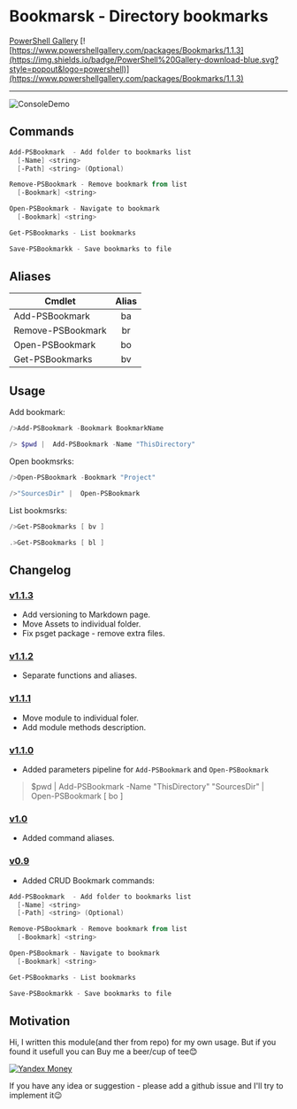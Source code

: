 # Bookmarsk - Directory bookmarks


[PowerShell Gallery](https://www.powershellgallery.com/packages/Bookmarks/1.1.3) [![https://www.powershellgallery.com/packages/Bookmarks/1.1.3](https://img.shields.io/badge/PowerShell%20Gallery-download-blue.svg?style=popout&logo=powershell)](https://www.powershellgallery.com/packages/Bookmarks/1.1.3)


---------------------

![ConsoleDemo](https://raw.githubusercontent.com/stadub/PowershellScripts/master/Bookmarks/Assets/demo.gif)

## Commands

```powershell
Add-PSBookmark  - Add folder to bookmarks list
  [-Name] <string>
  [-Path] <string> (Optional)

Remove-PSBookmark - Remove bookmark from list
  [-Bookmark] <string>

Open-PSBookmark - Navigate to bookmark
  [-Bookmark] <string>

Get-PSBookmarks - List bookmarks

Save-PSBookmarkk - Save bookmarks to file
```

## Aliases

| Cmdlet           | Alias  |
| -----------------|:------:|
| Add-PSBookmark   | ba     |
| Remove-PSBookmark| br     |
| Open-PSBookmark  | bo     |
| Get-PSBookmarks  | bv | bl|

## Usage

Add bookmark:

```powershell
/>Add-PSBookmark -Bookmark BookmarkName
```

```powershell
/> $pwd |  Add-PSBookmark -Name "ThisDirectory"
```

Open bookmsrks:

```powershell
/>Open-PSBookmark -Bookmark "Project"
```

```powershell
/>"SourcesDir" |  Open-PSBookmark
```

List bookmsrks:

```powershell
/>Get-PSBookmarks [ bv ]
```

```powershell
.>Get-PSBookmarks [ bl ]
```

## Changelog

### [v1.1.3](https://github.com/stadub/PowershellScripts/releases/tag/v0.1.0)

* Add versioning to Markdown page.
* Move Assets to individual folder.
* Fix psget package - remove extra files.

### [v1.1.2](https://github.com/stadub/PowershellScripts/releases/tag/v0.1.0)

* Separate functions and aliases.

### [v1.1.1](https://github.com/stadub/PowershellScripts/releases/tag/v0.1.0)

* Move module to individual foler.
* Add module methods description.

### [v1.1.0](https://github.com/stadub/PowershellScripts/releases/tag/v0.1.0)

* Added parameters pipeline for `Add-PSBookmark` and `Open-PSBookmark`

>$pwd |  Add-PSBookmark -Name "ThisDirectory"
>"SourcesDir" |  Open-PSBookmark [ bo ]


### [v1.0](https://github.com/stadub/PowershellScripts/releases/tag/v0.1.0)

* Added command aliases.

### [v0.9](https://github.com/stadub/PowershellScripts/releases/tag/v0.1.0)

* Added CRUD Bookmark commands:

```powershell
Add-PSBookmark  - Add folder to bookmarks list
  [-Name] <string>
  [-Path] <string> (Optional)

Remove-PSBookmark - Remove bookmark from list
  [-Bookmark] <string>

Open-PSBookmark - Navigate to bookmark
  [-Bookmark] <string>

Get-PSBookmarks - List bookmarks

Save-PSBookmarkk - Save bookmarks to file

```

## Motivation

Hi, I written this module(and ther from repo) for my own usage.
But if you found it usefull you can Buy me a beer/cup of tee😊

<!--   By Paypal [![PayPal.me](https://img.shields.io/badge/PayPal-me-blue.svg?maxAge=2592000)](https://www.paypal.me/dima.by)

 <> Or 
 -->
[![Yandex Money](https://money.yandex.ru/i/ym2015_icon.png)](https://money.yandex.ru/to/410014572567962)

<!-- Yandex Money (https://money.yandex.ru/i/ym2015_icon.png)(https://money.yandex.ru/to/410014572567962) -->

If you have any idea or suggestion - please add a github issue and I'll try to implement it😉
